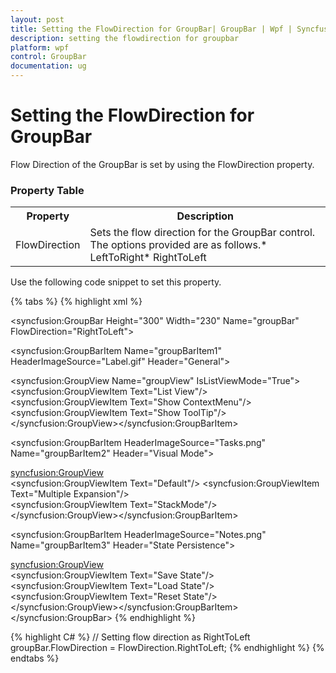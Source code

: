 ```yaml
---
layout: post
title: Setting the FlowDirection for GroupBar| GroupBar | Wpf | Syncfusion
description: setting the flowdirection for groupbar
platform: wpf
control: GroupBar
documentation: ug
---
```


# Setting the FlowDirection for GroupBar

Flow Direction of the GroupBar is set by using the FlowDirection property. 

### Property Table

<table>
<tr>
<th>
Property</th><th>
Description</th></tr>
<tr>
<td>
FlowDirection</td><td>
Sets the flow direction for the GroupBar control. The options provided are as follows.* LeftToRight* RightToLeft</td></tr>
</table>



Use the following code snippet to set this property.

{% tabs %}
{% highlight xml %}
<!-- Adding GroupBar that has flow direction as left to right -->
<syncfusion:GroupBar Height="300" Width="230" Name="groupBar" FlowDirection="RightToLeft">
<!-- Adding GroupBarItem -->
<syncfusion:GroupBarItem Name="groupBarItem1" HeaderImageSource="Label.gif" Header="General">
  <!-- Adding content for GroupBar item using GroupView --> 
  <syncfusion:GroupView Name="groupView" IsListViewMode="True"> 
  <syncfusion:GroupViewItem Text="List View"/>   
  <syncfusion:GroupViewItem Text="Show ContextMenu"/>  
  <syncfusion:GroupViewItem Text="Show ToolTip"/> 
  </syncfusion:GroupView></syncfusion:GroupBarItem>
  <!-- Adding GroupBarItem -->
  <syncfusion:GroupBarItem HeaderImageSource="Tasks.png" Name="groupBarItem2" Header="Visual Mode">
  <!-- Adding content for GroupBar item using GroupView -->
  <syncfusion:GroupView>   
  <syncfusion:GroupViewItem Text="Default"/> 
  <syncfusion:GroupViewItem Text="Multiple Expansion"/>  
  <syncfusion:GroupViewItem Text="StackMode"/>
  </syncfusion:GroupView></syncfusion:GroupBarItem>
  <!-- Adding GroupBarItem -->
  <syncfusion:GroupBarItem HeaderImageSource="Notes.png" Name="groupBarItem3" Header="State Persistence">  
  <!-- Adding content for GroupBar item using GroupView -->  
  
  <syncfusion:GroupView>  
  <syncfusion:GroupViewItem Text="Save State"/>  
  <syncfusion:GroupViewItem Text="Load State"/>  
  <syncfusion:GroupViewItem Text="Reset State"/>  
  </syncfusion:GroupView></syncfusion:GroupBarItem>
  </syncfusion:GroupBar>
  {% endhighlight %}

{% highlight C# %}
// Setting flow direction as RightToLeft
groupBar.FlowDirection = FlowDirection.RightToLeft;
 {% endhighlight %} 
{% endtabs %}


